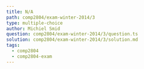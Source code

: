 ```yaml
---
title: N/A
path: comp2804/exam-winter-2014/3
type: multiple-choice
author: Michiel Smid
question: comp2804/exam-winter-2014/3/question.ts
solution: comp2804/exam-winter-2014/3/solution.md
tags:
  - comp2804
  - comp2804-exam
---
```

